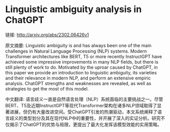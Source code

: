 # Linguistic ambiguity analysis in ChatGPT

链接: http://arxiv.org/abs/2302.06426v1

原文摘要:
Linguistic ambiguity is and has always been one of the main challenges in
Natural Language Processing (NLP) systems. Modern Transformer architectures
like BERT, T5 or more recently InstructGPT have achieved some impressive
improvements in many NLP fields, but there is still plenty of work to do.
Motivated by the uproar caused by ChatGPT, in this paper we provide an
introduction to linguistic ambiguity, its varieties and their relevance in
modern NLP, and perform an extensive empiric analysis. ChatGPT strengths and
weaknesses are revealed, as well as strategies to get the most of this model.

中文翻译:
语言歧义一直是自然语言处理（NLP）系统面临的主要挑战之一。尽管BERT、T5及近期InstructGPT等现代Transformer架构在诸多NLP领域取得了显著进展，但仍有大量改进空间。受ChatGPT引发的热潮驱动，本文系统阐释了语言歧义的类型划分及其在现代NLP中的重要性，并开展了深入的实证分析。研究不仅揭示了ChatGPT的优势与局限，更提出了最大化发挥该模型效能的实用策略。
